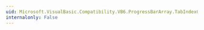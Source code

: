 ```yaml
---
uid: Microsoft.VisualBasic.Compatibility.VB6.ProgressBarArray.TabIndexChanged
internalonly: False
---
```

